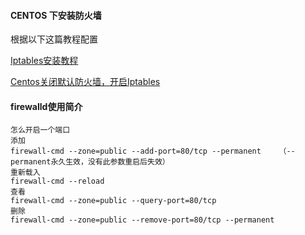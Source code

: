 #### CENTOS 下安装防火墙


根据以下这篇教程配置

<a href="https://www.linuxidc.com/Linux/2017-01/139622.htm" target="_blank">Iptables安装教程<a/>



<a href="https://blog.csdn.net/irokay/article/details/72717132" target="_blank">Centos关闭默认防火墙，开启Iptables<a/>


#### firewalld使用简介
```
怎么开启一个端口
添加
firewall-cmd --zone=public --add-port=80/tcp --permanent    （--permanent永久生效，没有此参数重启后失效）
重新载入
firewall-cmd --reload
查看
firewall-cmd --zone=public --query-port=80/tcp
删除
firewall-cmd --zone=public --remove-port=80/tcp --permanent

```